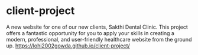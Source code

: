 # client-project
A new website for one of our new clients, Sakthi Dental Clinic. This project offers a fantastic opportunity for you to apply your skills in creating a modern, professional, and user-friendly healthcare website from the ground up.
https://lohi2002gowda.github.io/client-project/
